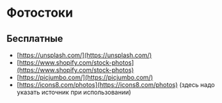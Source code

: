 # Фотостоки

## Бесплатные

* [https://unsplash.com/](https://unsplash.com/)
* [https://www.shopify.com/stock-photos](https://www.shopify.com/stock-photos)
* [https://picjumbo.com/](https://picjumbo.com/)
* [https://icons8.com/photos](https://icons8.com/photos) (здесь надо указать источник при использовании)
